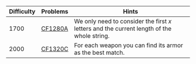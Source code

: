 | Difficulty | Problems | Hints |
| -------- | -------- | -------- |
| 1700 | [CF1280A](https://codeforces.com/problemset/problem/1280/A) | We only need to consider the first $x$ letters and the current length of the whole string. |
| 2000 | [CF1320C](https://codeforces.com/problemset/problem/1320/C) | For each weapon you can find its armor as the best match. |